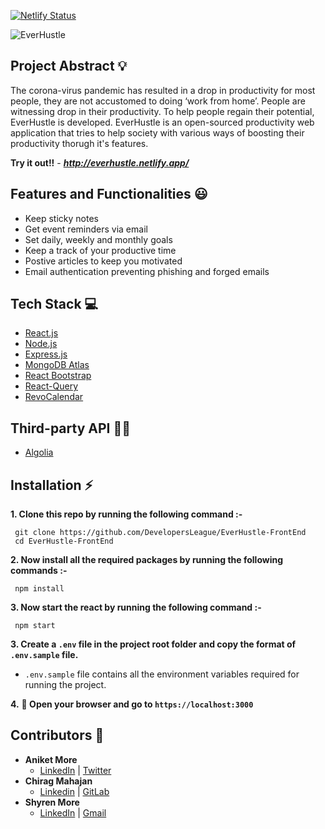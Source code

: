[![Netlify Status](https://api.netlify.com/api/v1/badges/c32436c3-e563-45df-88bd-349098fefa77/deploy-status)](https://app.netlify.com/sites/everhustle/deploys)


![EverHustle](https://socialify.git.ci/DevelopersLeague/EverHustle-FrontEnd/image?description=1&font=Inter&forks=1&language=1&stargazers=1&theme=Dark)

## Project Abstract 💡
The corona-virus pandemic has resulted in a drop in productivity for most people, they are not accustomed to doing ‘work from home’. People are witnessing drop in their productivity. To help people regain their potential, EverHustle is developed. EverHustle is an open-sourced productivity web application that tries to help society with
various ways of boosting their productivity thorugh it's features.

**Try it out!!** - ***http://everhustle.netlify.app/***

## Features and Functionalities 😃
- Keep sticky notes
- Get event reminders via email
- Set daily, weekly and monthly goals
- Keep a track of your productive time
- Postive articles to keep you motivated 
- Email authentication preventing phishing and forged emails

## Tech Stack 💻

 - [React.js](https://reactjs.org/)
 - [Node.js](https://nodejs.org/en/)
 - [Express.js](https://expressjs.com/)
 - [MongoDB Atlas](https://www.mongodb.com/cloud/atlas)
 - [React Bootstrap](https://react-bootstrap.github.io/)
 - [React-Query](https://react-query.tanstack.com/)
 - [RevoCalendar](https://github.com/gjmolter/revo-calendar)

## Third-party API 👨‍💻
- [Algolia](https://www.algolia.com/doc/rest-api/search/)

## Installation ⚡

 **1. Clone this repo by running the following command :-**
 ```
  git clone https://github.com/DevelopersLeague/EverHustle-FrontEnd
  cd EverHustle-FrontEnd
 ```
 
 **2. Now install all the required packages by running the following commands :-**
 ```
  npm install 
 ```
 **3. Now start the react by running the following command :-**
 ```
  npm start
 ```
 **3. Create a `.env` file in the project root folder and copy the format of `.env.sample` file.**

   - `.env.sample` file contains all the environment variables required for running the project.
   
   
 **4.** **🎉  Open your browser and go to  `https://localhost:3000`**

## Contributors 🤝
 - **Aniket More**
    - [LinkedIn](https://www.linkedin.com/in/aniket-more-2b97571b1/) | [Twitter](https://twitter.com/aniket_more311) 
 - **Chirag Mahajan**
    - [Linkedin](https://www.linkedin.com/in/chirag-mahajan-b09144137/) | [GitLab](https://gitlab.com/chiragmahajan3101)
 - **Shyren More**
    - [LinkedIn](https://www.linkedin.com/in/shyrenmore/) | [Gmail](mailto:shyren.more30@gmail.com)
    